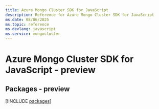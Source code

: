 ```yaml
---
title: Azure Mongo Cluster SDK for JavaScript
description: Reference for Azure Mongo Cluster SDK for JavaScript
ms.date: 08/06/2025
ms.topic: reference
ms.devlang: javascript
ms.service: mongocluster
---
```

# Azure Mongo Cluster SDK for JavaScript - preview
## Packages - preview
[!INCLUDE [packages](mongo-cluster-index.md)]
